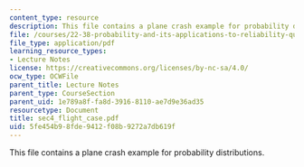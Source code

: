 ```yaml
---
content_type: resource
description: This file contains a plane crash example for probability distributions.
file: /courses/22-38-probability-and-its-applications-to-reliability-quality-control-and-risk-assessment-fall-2005/5fe454b98fde9412f08b9272a7db619f_sec4_flight_case.pdf
file_type: application/pdf
learning_resource_types:
- Lecture Notes
license: https://creativecommons.org/licenses/by-nc-sa/4.0/
ocw_type: OCWFile
parent_title: Lecture Notes
parent_type: CourseSection
parent_uid: 1e789a8f-fa8d-3916-8110-ae7d9e36ad35
resourcetype: Document
title: sec4_flight_case.pdf
uid: 5fe454b9-8fde-9412-f08b-9272a7db619f
---
```

This file contains a plane crash example for probability distributions.